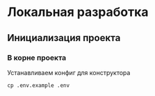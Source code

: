 # Локальная разработка

## Инициализация проекта

### В корне проекта

Устанавливаем конфиг для конструктора

```shell
cp .env.example .env
```
